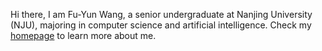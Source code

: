 Hi there, I am Fu-Yun Wang, a senior undergraduate at Nanjing University (NJU), majoring in computer science and artificial intelligence. Check my [homepage](https://g-u-n.github.io/) to learn more about me.
